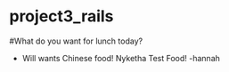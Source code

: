 # project3_rails

#What do you want for lunch today?
- Will wants Chinese food!
Nyketha Test
Food! -hannah
